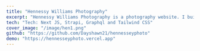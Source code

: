 ```yaml
---
title: "Hennessy Williams Photography"
excerpt: "Hennessy Williams Photography is a photography website. I built this site trying to upgrade my brother's website. The login is test1@gmail.com and password is test21. "
tech: "Tech: Next JS, Strapi, Graphql and Tailwind CSS"
cover_image: "/image/hen1.png"
github: "https://github.com/Dayshawn21/hennesseyphoto"
demo: "https://hennesseyphoto.vercel.app"
---
```

